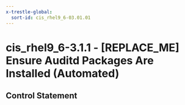 ```yaml
---
x-trestle-global:
  sort-id: cis_rhel9_6-03.01.01
---
```


# cis_rhel9_6-3.1.1 - \[REPLACE_ME\] Ensure Auditd Packages Are Installed (Automated)

## Control Statement
